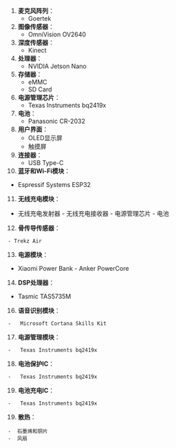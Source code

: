 1. **麦克风阵列**：
   - Goertek
2. **图像传感器**：
   - OmniVision OV2640
3. **深度传感器**：
   - Kinect
4. **处理器**：
   - NVIDIA Jetson Nano
5. **存储器**：
   - eMMC
   - SD Card
6. **电源管理芯片**：
   - Texas Instruments bq2419x
7. **电池**：
   - Panasonic CR-2032
8. **用户界面**：
   - OLED显示屏
   - 触摸屏
9. **连接器**：
   - USB Type-C
10.  **蓝牙和Wi-Fi模块**：
   -   Espressif Systems ESP32
11.  **无线充电模块**：
    
   -   无线充电发射器
    -   无线充电接收器
    -   电源管理芯片
    -   电池
12.  **骨传导传感器**：
    
    - Trekz Air
   
13.  **电源模块**：
    
   -   Xiaomi Power Bank
    -   Anker PowerCore
    
14.  **DSP处理器**： 

   -   Tasmic TAS5735M
   
16.  **语音识别模块**：
    
    -   Microsoft Cortana Skills Kit
17.  **电源管理模块**：
    
    -   Texas Instruments bq2419x
18.  **电池保护IC**：
    
    -   Texas Instruments bq2419x
19.   **电池充电IC**：
    
    -   Texas Instruments bq2419x
 19. **散热**：
 
    -  石墨烯和铜片
    -  风扇
<!--stackedit_data:
eyJoaXN0b3J5IjpbLTIzNTQ3MjI3NiwxMzQ1MjIwNjQwXX0=
-->